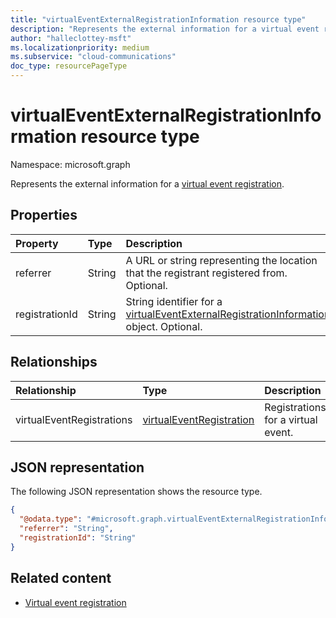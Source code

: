 ```yaml
---
title: "virtualEventExternalRegistrationInformation resource type"
description: "Represents the external information for a virtual event registration."
author: "halleclottey-msft"
ms.localizationpriority: medium
ms.subservice: "cloud-communications"
doc_type: resourcePageType
---
```


# virtualEventExternalRegistrationInformation resource type

Namespace: microsoft.graph

Represents the external information for a [virtual event registration](../resources/virtualeventregistration.md).

## Properties

|Property|Type|Description|
|:---|:---|:---|
|referrer|String| A URL or string representing the location that the registrant registered from. Optional.|
|registrationId|String| String identifier for a [virtualEventExternalRegistrationInformation](../resources/virtualeventexternalregistrationinformation.md) object. Optional.|

## Relationships

|Relationship|Type|Description|
|:---|:---|:---|
|virtualEventRegistrations|[virtualEventRegistration](../resources/virtualeventregistration.md)| Registrations for a virtual event.|

## JSON representation

The following JSON representation shows the resource type.

<!-- {
  "blockType": "resource",
  "@odata.type": "microsoft.graph.virtualEventExternalRegistrationInformation"
}
-->
``` json
{
  "@odata.type": "#microsoft.graph.virtualEventExternalRegistrationInformation",
  "referrer": "String",
  "registrationId": "String"
}
```

## Related content

- [Virtual event registration](../resources/virtualeventregistration.md)

